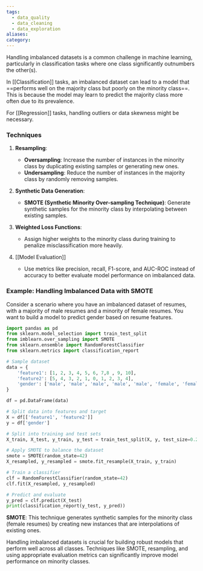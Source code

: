 ```yaml
---
tags:
  - data_quality
  - data_cleaning
  - data_exploration
aliases: 
category:
---
```

Handling imbalanced datasets is a common challenge in machine learning, particularly in classification tasks where one class significantly outnumbers the other(s). 

In [[Classification]] tasks, an imbalanced dataset can lead to a model that ==performs well on the majority class but poorly on the minority class==. This is because the model may learn to predict the majority class more often due to its prevalence. 

For [[Regression]] tasks, handling outliers or data skewness might be necessary.

### Techniques

1. **Resampling**:
   - **Oversampling**: Increase the number of instances in the minority class by duplicating existing samples or generating new ones.
   - **Undersampling**: Reduce the number of instances in the majority class by randomly removing samples.

2. **Synthetic Data Generation**:
   - **SMOTE (Synthetic Minority Over-sampling Technique)**: Generate synthetic samples for the minority class by interpolating between existing samples.

3. **Weighted Loss Functions**:
   - Assign higher weights to the minority class during training to penalize misclassification more heavily.

4. [[Model Evaluation]]
   - Use metrics like precision, recall, F1-score, and AUC-ROC instead of accuracy to better evaluate model performance on imbalanced data.

### Example: Handling Imbalanced Data with SMOTE

Consider a scenario where you have an imbalanced dataset of resumes, with a majority of male resumes and a minority of female resumes. You want to build a model to predict gender based on resume features.

```python
import pandas as pd
from sklearn.model_selection import train_test_split
from imblearn.over_sampling import SMOTE
from sklearn.ensemble import RandomForestClassifier
from sklearn.metrics import classification_report

# Sample dataset
data = {
    'feature1': [1, 2, 3, 4, 5, 6, 7,8 , 9, 10],
    'feature2': [5, 4, 3, 2, 1, 0, 1, 2, 3, 4],
    'gender': ['male', 'male', 'male', 'male', 'male', 'female', 'female', 'female', 'female', 'female']
}

df = pd.DataFrame(data)

# Split data into features and target
X = df[['feature1', 'feature2']]
y = df['gender']

# Split into training and test sets
X_train, X_test, y_train, y_test = train_test_split(X, y, test_size=0.2, random_state=42)

# Apply SMOTE to balance the dataset
smote = SMOTE(random_state=42)
X_resampled, y_resampled = smote.fit_resample(X_train, y_train)

# Train a classifier
clf = RandomForestClassifier(random_state=42)
clf.fit(X_resampled, y_resampled)

# Predict and evaluate
y_pred = clf.predict(X_test)
print(classification_report(y_test, y_pred))
```
**SMOTE**: This technique generates synthetic samples for the minority class (female resumes) by creating new instances that are interpolations of existing ones.

Handling imbalanced datasets is crucial for building robust models that perform well across all classes. Techniques like SMOTE, resampling, and using appropriate evaluation metrics can significantly improve model performance on minority classes.